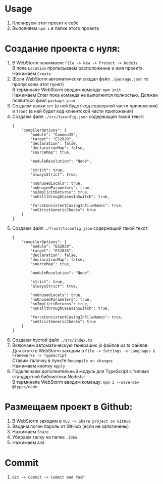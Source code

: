 # Usage
1. Клонируем этот проект к себе  
2. Выполняем `npm i` в папке этого проекта

# Создание проекта с нуля:
1. В WebStorm нажимаем: `File -> New -> Project -> NodeJs`  
   В поле `Location` прописываем расположение и имя проекта.  
   Нажимаем `Create`  
2. (Если WebStorm автоматически создал файл `./package.json` то пропускаем этот пункт)  
   В терминале WebStorm вводим команду: `npm init`  
   Нажимаем Enter пока команда не выполнится полностью.
   Должен появиться файл `package.json`  
3. Создаем папки `src` (в ней будет код серверной части приложения)  
   и `front` (в ней будет код клиентской части приложения)
4. Создаем файл `./src/tsconfig.json` содержащий такой текст:  
   ```
   {
       "compilerOptions": {
           "module": "CommonJS",
           "target": "ES2020",
           "declaration": false,
           "declarationMap": false,
           "sourceMap": true,
        
           "moduleResolution": "Node",
        
           "strict": true,
           "alwaysStrict": true,
        
           "noUnusedLocals": true,
           "noUnusedParameters": true,
           "noImplicitReturns": true,
           "noFallthroughCasesInSwitch": true,
        
           "forceConsistentCasingInFileNames": true,
           "noStrictGenericChecks": true
       }
   }
   ```
5. Создаем файл `./front/tsconfig.json` содержащий такой текст:  
   ```
   {
       "compilerOptions": {
           "module": "ES2020",
           "target": "ES2020",
           "declaration": false,
           "declarationMap": false,
           "sourceMap": true,
        
           "moduleResolution": "Node",
        
           "strict": true,
           "alwaysStrict": true,
        
           "noUnusedLocals": true,
           "noUnusedParameters": true,
           "noImplicitReturns": true,
           "noFallthroughCasesInSwitch": true,
        
           "forceConsistentCasingInFileNames": true,
           "noStrictGenericChecks": true
       }
   }
   ```
6. Создаем пустой файл `./src/index.ts`  
7. Включаем автоматическую генерацию js файлов из ts файлов:  
   Для этого в WebStorm заходим в `File -> Settings -> Languages & Frameworks -> TypeScript`  
   Ставим галочку в пункте `Recompile on changes`  
   Нажимаем кнопку `Apply`  
8. Подключаем дополнительный модуль для TypeScript с типами стандартной библиотеки NodeJs:  
   В терминале WebStorm вводим команду: `npm i --save-dev @types/node`  

# Размещаем проект в Github:  
1. В WebStorm заходим в `VCS -> Share project on GitHub`  
2. Вводим логин пароль от GitHub (если не залогинены)  
3. Нажимаем `Share`  
4. Убираем галку на папке `.idea`  
5. Нажимаем `Add`  

# Commit
1. `Git -> Commit -> Commit and Push`  
